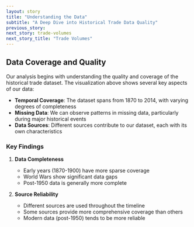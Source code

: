```yaml
---
layout: story
title: "Understanding the Data"
subtitle: "A Deep Dive into Historical Trade Data Quality"
previous_story: 
next_story: trade-volumes
next_story_title: "Trade Volumes"
---
```


<div class="visualization-container">
    <div id="quality-viz"></div>
</div>

## Data Coverage and Quality

Our analysis begins with understanding the quality and coverage of the historical trade dataset. The visualization above shows several key aspects of our data:

- **Temporal Coverage**: The dataset spans from 1870 to 2014, with varying degrees of completeness
- **Missing Data**: We can observe patterns in missing data, particularly during major historical events
- **Data Sources**: Different sources contribute to our dataset, each with its own characteristics

### Key Findings

1. **Data Completeness**
   - Early years (1870-1900) have more sparse coverage
   - World Wars show significant data gaps
   - Post-1950 data is generally more complete

2. **Source Reliability**
   - Different sources are used throughout the timeline
   - Some sources provide more comprehensive coverage than others
   - Modern data (post-1950) tends to be more reliable

<script src="https://cdn.plot.ly/plotly-latest.min.js"></script>
<script>
document.addEventListener('DOMContentLoaded', function() {
    // We'll add the visualization code here
    // This will be populated with the actual data quality visualization
    Plotly.newPlot('quality-viz', {
        // Visualization data will go here
    });
});
</script> 